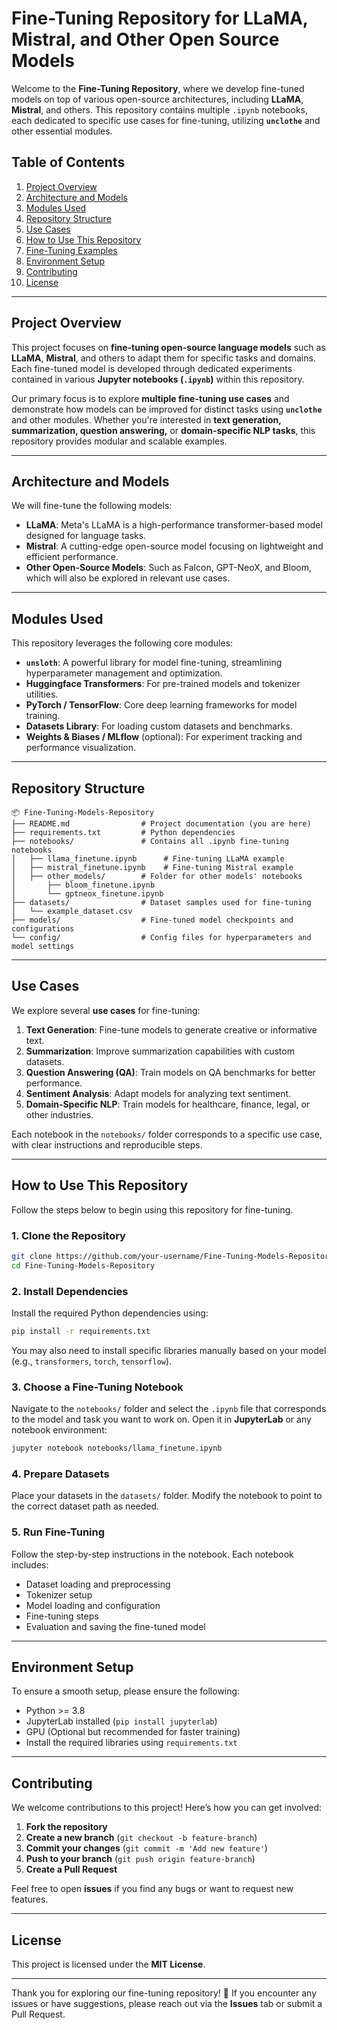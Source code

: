 # **Fine-Tuning Repository for LLaMA, Mistral, and Other Open Source Models**

Welcome to the **Fine-Tuning Repository**, where we develop fine-tuned models on top of various open-source architectures, including **LLaMA**, **Mistral**, and others. This repository contains multiple `.ipynb` notebooks, each dedicated to specific use cases for fine-tuning, utilizing **`unclothe`** and other essential modules. 

## **Table of Contents**
1. [Project Overview](#project-overview)
2. [Architecture and Models](#architecture-and-models)
3. [Modules Used](#modules-used)
4. [Repository Structure](#repository-structure)
5. [Use Cases](#use-cases)
6. [How to Use This Repository](#how-to-use-this-repository)
7. [Fine-Tuning Examples](#fine-tuning-examples)
8. [Environment Setup](#environment-setup)
9. [Contributing](#contributing)
10. [License](#license)

---

## **Project Overview**

This project focuses on **fine-tuning open-source language models** such as **LLaMA**, **Mistral**, and others to adapt them for specific tasks and domains. Each fine-tuned model is developed through dedicated experiments contained in various **Jupyter notebooks (`.ipynb`)** within this repository.

Our primary focus is to explore **multiple fine-tuning use cases** and demonstrate how models can be improved for distinct tasks using **`unclothe`** and other modules. Whether you're interested in **text generation, summarization, question answering,** or **domain-specific NLP tasks**, this repository provides modular and scalable examples.

---

## **Architecture and Models**

We will fine-tune the following models:

- **LLaMA**: Meta's LLaMA is a high-performance transformer-based model designed for language tasks. 
- **Mistral**: A cutting-edge open-source model focusing on lightweight and efficient performance.
- **Other Open-Source Models**: Such as Falcon, GPT-NeoX, and Bloom, which will also be explored in relevant use cases.

---

## **Modules Used**

This repository leverages the following core modules:

- **`unsloth`**: A powerful library for model fine-tuning, streamlining hyperparameter management and optimization.
- **Huggingface Transformers**: For pre-trained models and tokenizer utilities.
- **PyTorch / TensorFlow**: Core deep learning frameworks for model training.
- **Datasets Library**: For loading custom datasets and benchmarks.
- **Weights & Biases / MLflow** (optional): For experiment tracking and performance visualization.

---

## **Repository Structure**

```
📦 Fine-Tuning-Models-Repository
├── README.md                # Project documentation (you are here)
├── requirements.txt         # Python dependencies
├── notebooks/               # Contains all .ipynb fine-tuning notebooks
│   ├── llama_finetune.ipynb      # Fine-tuning LLaMA example
│   ├── mistral_finetune.ipynb    # Fine-tuning Mistral example
│   ├── other_models/        # Folder for other models' notebooks
│       ├── bloom_finetune.ipynb
│       └── gptneox_finetune.ipynb
├── datasets/                # Dataset samples used for fine-tuning
│   └── example_dataset.csv
├── models/                  # Fine-tuned model checkpoints and configurations
└── config/                  # Config files for hyperparameters and model settings
```

---

## **Use Cases**

We explore several **use cases** for fine-tuning:

1. **Text Generation**: Fine-tune models to generate creative or informative text.
2. **Summarization**: Improve summarization capabilities with custom datasets.
3. **Question Answering (QA)**: Train models on QA benchmarks for better performance.
4. **Sentiment Analysis**: Adapt models for analyzing text sentiment.
5. **Domain-Specific NLP**: Train models for healthcare, finance, legal, or other industries.

Each notebook in the `notebooks/` folder corresponds to a specific use case, with clear instructions and reproducible steps.

---

## **How to Use This Repository**

Follow the steps below to begin using this repository for fine-tuning.

### 1. **Clone the Repository**

```bash
git clone https://github.com/your-username/Fine-Tuning-Models-Repository.git
cd Fine-Tuning-Models-Repository
```

### 2. **Install Dependencies**

Install the required Python dependencies using:

```bash
pip install -r requirements.txt
```

You may also need to install specific libraries manually based on your model (e.g., `transformers`, `torch`, `tensorflow`).

### 3. **Choose a Fine-Tuning Notebook**

Navigate to the `notebooks/` folder and select the `.ipynb` file that corresponds to the model and task you want to work on. Open it in **JupyterLab** or any notebook environment:

```bash
jupyter notebook notebooks/llama_finetune.ipynb
```

### 4. **Prepare Datasets**

Place your datasets in the `datasets/` folder. Modify the notebook to point to the correct dataset path as needed.

### 5. **Run Fine-Tuning**

Follow the step-by-step instructions in the notebook. Each notebook includes:
- Dataset loading and preprocessing
- Tokenizer setup
- Model loading and configuration
- Fine-tuning steps
- Evaluation and saving the fine-tuned model

---

## **Environment Setup**

To ensure a smooth setup, please ensure the following:

- Python >= 3.8
- JupyterLab installed (`pip install jupyterlab`)
- GPU (Optional but recommended for faster training)
- Install the required libraries using `requirements.txt`

---

## **Contributing**

We welcome contributions to this project! Here’s how you can get involved:

1. **Fork the repository**
2. **Create a new branch** (`git checkout -b feature-branch`)
3. **Commit your changes** (`git commit -m 'Add new feature'`)
4. **Push to your branch** (`git push origin feature-branch`)
5. **Create a Pull Request**

Feel free to open **issues** if you find any bugs or want to request new features.

---

## **License**

This project is licensed under the **MIT License**.

---

Thank you for exploring our fine-tuning repository! 🚀 If you encounter any issues or have suggestions, please reach out via the **Issues** tab or submit a Pull Request.
